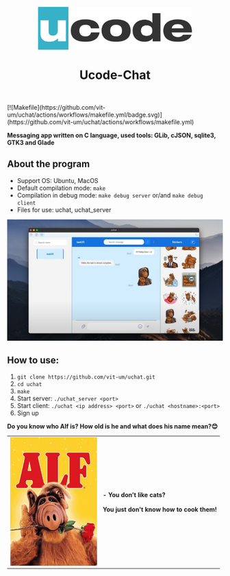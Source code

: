 <p align="center">
    <a href="https://ucode.world/en/" target="_blank">
        <img src="client/resources/ucode_logo_minimal.png?raw=true" height="100px">
    </a>
    <h1 align="center">Ucode-Chat</h1>
    <br>
</p>
[![Makefile](https://github.com/vit-um/uchat/actions/workflows/makefile.yml/badge.svg)](https://github.com/vit-um/uchat/actions/workflows/makefile.yml)

**Messaging app written on C language, used tools: GLib, cJSON, sqlite3, GTK3 and Glade** 

## About the program

- Support OS: Ubuntu, MacOS
- Default compilation mode: `make`
- Compilation in debug mode: `make debug server` or/and `make debug client`
- Files for use: uchat, uchat_server

[![Watch the video](client/resources/chat_demo.jpg)](https://www.youtube.com/embed/nfWz2LhWfvM)


## How to use:
1. `git clone https://github.com/vit-um/uchat.git`
2. `cd uchat`
3. `make`
4. Start server: `./uchat_server <port>`
5. Start client: `./uchat <ip address> <port>` or `./uchat <hostname>:<port>`
6. Sign up

**Do you know who Alf is? How old is he and what does his name mean?😊**

<table>
	<tr>
		<td>
<a><img src="client/resources/Alf.jpg" height="300px"></a>
		</td>
		<td>
<b>- You don’t like cats? <BR><BR>You just don't know how to cook them!</b>			
 		</td>
	</tr>
</table>

